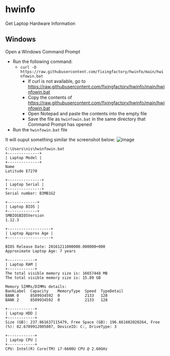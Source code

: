 <!-- Include clipboard.js stylesheet -->
<link rel="stylesheet" href="https://cdn.jsdelivr.net/npm/clipboard@latest/dist/clipboard.min.css">

<!-- Include clipboard.js script -->
<script src="https://cdn.jsdelivr.net/npm/clipboard@latest/dist/clipboard.min.js"></script>

# hwinfo
Get Laptop Hardware Information

## Windows

Open a Windows Command Prompt
* Run the following command:
	* `curl -O https://raw.githubusercontent.com/fixingfactory/hwinfo/main/hwinfowin.bat`
		* If curl is not available, go to https://raw.githubusercontent.com/fixingfactory/hwinfo/main/hwinfowin.bat
		* Copy the contents of https://raw.githubusercontent.com/fixingfactory/hwinfo/main/hwinfowin.bat
		* Open Notepad and paste the contents into the empty file
		* Save the file as `hwinfowin.bat` in the same directory that Command Prompt has opened
* Run the `hwinfowin.bat` file

It will ouput something similar the screenshot below:
![image](https://github.com/fixingfactory/hwinfo/assets/1253988/8b859d24-823c-4bc1-9c58-6972fdd36911)

```
C:\Users\nis\hwinfowin.bat
+--------------+
| Laptop Model |
+--------------+
Name
Latitude E7270

+---------------+
| Laptop Serial |
+---------------+
Serial number: B3MB1G2

+-------------+
| Laptop BIOS |
+-------------+
SMBIOSBIOSVersion
1.12.3

+-------------------+
| Laptop Approx Age |
+-------------------+

BIOS Release Date: 20161211000000.000000+000
Approximate Laptop Age: 7 years

+------------+
| Laptop RAM |
+------------+
The total visible memory size is: 16657448 MB
The total visible memory size is: 15.89 GB

Memory SIMMs/DIMMs details:
BankLabel  Capacity    MemoryType  Speed  TypeDetail
BANK 0     8589934592  0           2133   128
BANK 2     8589934592  0           2133   128

+------------+
| Laptop HDD |
+------------+
Size (GB): 237.861637115479, Free Space (GB): 196.661602020264, Free (%): 82.6789912005807, DeviceID: C:, DriveType: 3

+------------+
| Laptop CPU |
+------------+
CPU: Intel(R) Core(TM) i7-6600U CPU @ 2.60GHz
```
